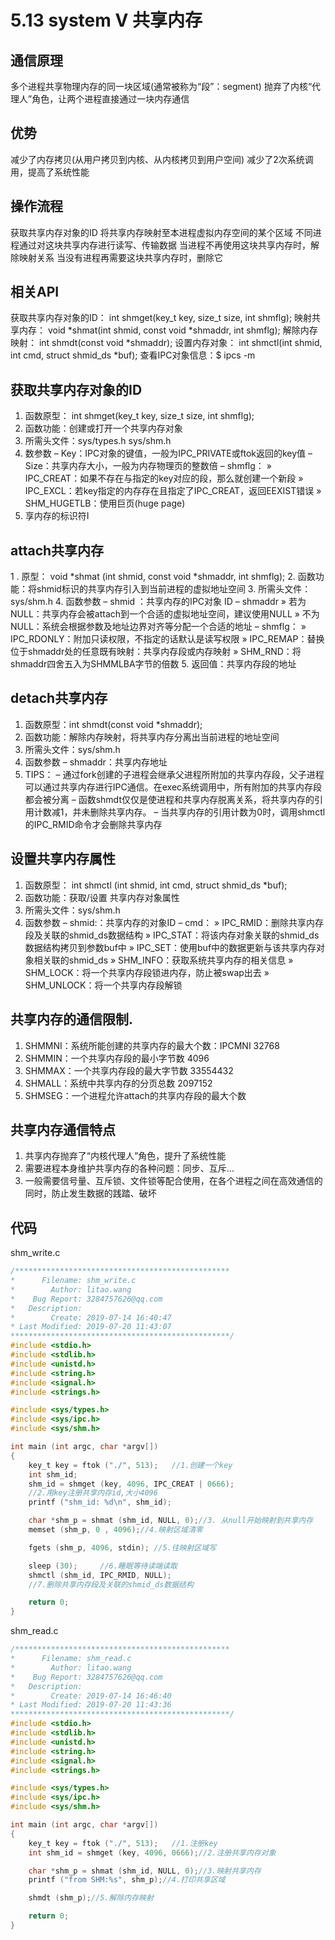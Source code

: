 # 5.13 system V 共享内存
## 通信原理
多个进程共享物理内存的同一块区域(通常被称为“段”：segment)
抛弃了内核“代理人”角色，让两个进程直接通过一块内存通信

## 优势
减少了内存拷贝(从用户拷贝到内核、从内核拷贝到用户空间)
减少了2次系统调用，提高了系统性能

## 操作流程
获取共享内存对象的ID
将共享内存映射至本进程虚拟内存空间的某个区域
不同进程通过对这块共享内存进行读写、传输数据
当进程不再使用这块共享内存时，解除映射关系
当没有进程再需要这块共享内存时，删除它

## 相关API
获取共享内存对象的ID： int shmget(key_t key, size_t size, int shmflg);
映射共享内存： void *shmat(int shmid, const void *shmaddr, int shmflg);
解除内存映射： int shmdt(const void *shmaddr);
设置内存对象： int shmctl(int shmid, int cmd, struct shmid_ds *buf);
查看IPC对象信息：$ ipcs -m

## 获取共享内存对象的ID
1. 函数原型： int shmget(key_t key, size_t size, int shmflg);
2. 函数功能：创建或打开一个共享内存对象
3. 所需头文件：sys/types.h sys/shm.h
4. 数参数
– Key：IPC对象的键值，一般为IPC_PRIVATE或ftok返回的key值
– Size：共享内存大小，一般为内存物理页的整数倍
– shmflg：
» IPC_CREAT：如果不存在与指定的key对应的段，那么就创建一个新段
» IPC_EXCL：若key指定的内存存在且指定了IPC_CREAT，返回EEXIST错误
» SHM_HUGETLB：使用巨页(huge page)
5. 享内存的标识符I

## attach共享内存
1 . 原型： void *shmat (int shmid, const void *shmaddr, int shmflg);
2. 函数功能：将shmid标识的共享内存引入到当前进程的虚拟地址空间
3. 所需头文件：sys/shm.h
4. 函数参数
– shmid ：共享内存的IPC对象 ID
– shmaddr
» 若为NULL：共享内存会被attach到一个合适的虚拟地址空间，建议使用NULL
» 不为NULL：系统会根据参数及地址边界对齐等分配一个合适的地址
– shmflg：
» IPC_RDONLY：附加只读权限，不指定的话默认是读写权限
» IPC_REMAP：替换位于shmaddr处的任意既有映射：共享内存段或内存映射
» SHM_RND：将shmaddr四舍五入为SHMMLBA字节的倍数
5. 返回值：共享内存段的地址


## detach共享内存
1. 函数原型：int shmdt(const void *shmaddr);
2. 函数功能：解除内存映射，将共享内存分离出当前进程的地址空间
3. 所需头文件：sys/shm.h
4. 函数参数
– shmaddr：共享内存地址
5. TIPS：
– 通过fork创建的子进程会继承父进程所附加的共享内存段，父子进程可以通过共享内存进行IPC通信。在exec系统调用中，所有附加的共享内存段都会被分离
– 函数shmdt仅仅是使进程和共享内存脱离关系，将共享内存的引用计数减1，并未删除共享内存。
– 当共享内存的引用计数为0时，调用shmctl的IPC_RMID命令才会删除共享内存

## 设置共享内存属性
1. 函数原型： int shmctl (int shmid, int cmd, struct shmid_ds *buf);
2. 函数功能：获取/设置 共享内存对象属性
3. 所需头文件：sys/shm.h
4. 函数参数
– shmid:：共享内存的对象ID
– cmd：
» IPC_RMID：删除共享内存段及关联的shmid_ds数据结构
» IPC_STAT：将该内存对象关联的shmid_ds数据结构拷贝到参数buf中
» IPC_SET：使用buf中的数据更新与该共享内存对象相关联的shmid_ds
» SHM_INFO：获取系统共享内存的相关信息
» SHM_LOCK：将一个共享内存段锁进内存，防止被swap出去
» SHM_UNLOCK：将一个共享内存段解锁

## 共享内存的通信限制.
1. SHMMNI：系统所能创建的共享内存的最大个数：IPCMNI 32768
2. SHMMIN：一个共享内存段的最小字节数 4096
3. SHMMAX：一个共享内存段的最大字节数 33554432
4. SHMALL：系统中共享内存的分页总数 2097152
5. SHMSEG：一个进程允许attach的共享内存段的最大个数

## 共享内存通信特点
1. 共享内存抛弃了“内核代理人”角色，提升了系统性能
2. 需要进程本身维护共享内存的各种问题：同步、互斥…
3. 一般需要信号量、互斥锁、文件锁等配合使用，在各个进程之间在高效通信的同时，防止发生数据的践踏、破坏

## 代码
shm_write.c
```c
/************************************************
*      Filename: shm_write.c
*        Author: litao.wang
*    Bug Report: 3284757626@qq.com
*   Description: 
*        Create: 2019-07-14 16:40:47
* Last Modified: 2019-07-20 11:43:07
*************************************************/
#include <stdio.h>
#include <stdlib.h>
#include <unistd.h>
#include <string.h>
#include <signal.h>
#include <strings.h>

#include <sys/types.h>
#include <sys/ipc.h>
#include <sys/shm.h>

int main (int argc, char *argv[])
{
	key_t key = ftok ("./", 513);	//1.创建一个key
    int shm_id;
	shm_id = shmget (key, 4096, IPC_CREAT | 0666);
	//2.用key注册共享内存id,大小4096
    printf ("shm_id: %d\n", shm_id);

	char *shm_p = shmat (shm_id, NULL, 0);//3. 从null开始映射到共享内存
	memset (shm_p, 0 , 4096);//4.映射区域清零

	fgets (shm_p, 4096, stdin);	//5.往映射区域写

	sleep (30);		//6.睡眠等待读端读取
	shmctl (shm_id, IPC_RMID, NULL);	
	//7.删除共享内存段及关联的shmid_ds数据结构

	return 0;
}

```
shm_read.c

```c
/************************************************
*      Filename: shm_read.c
*        Author: litao.wang
*    Bug Report: 3284757626@qq.com
*   Description: 
*        Create: 2019-07-14 16:46:40
* Last Modified: 2019-07-20 11:43:36
*************************************************/
#include <stdio.h>
#include <stdlib.h>
#include <unistd.h>
#include <string.h>
#include <signal.h>
#include <strings.h>

#include <sys/types.h>
#include <sys/ipc.h>
#include <sys/shm.h>

int main (int argc, char *argv[])
{
	key_t key = ftok ("./", 513);	//1.注册key
	int shm_id = shmget (key, 4096, 0666);//2.注册共享内存对象

	char *shm_p = shmat (shm_id, NULL, 0);//3.映射共享内存
	printf ("from SHM:%s", shm_p);//4.打印共享区域

	shmdt (shm_p);//5.解除内存映射

	return 0;
}
```